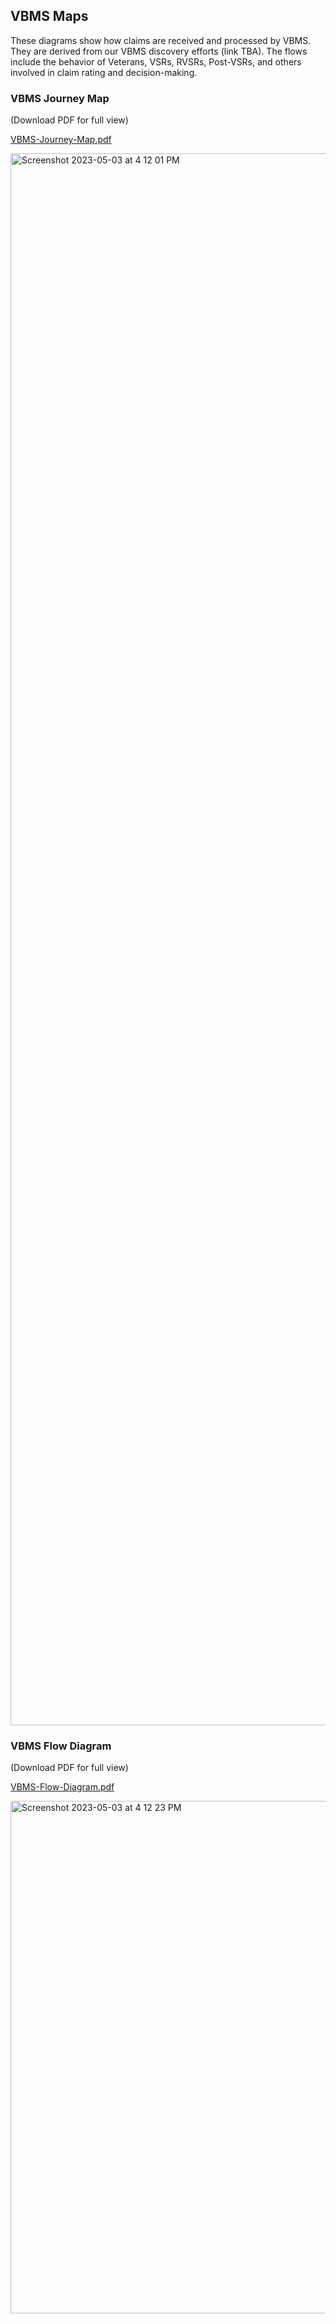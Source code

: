 ## VBMS Maps 

These diagrams show how claims are received and processed by VBMS. They are derived from our VBMS discovery efforts (link TBA). The flows include the behavior of Veterans, VSRs, RVSRs, Post-VSRs, and others involved in claim rating and decision-making.

### VBMS Journey Map

(Download PDF for full view)

[VBMS-Journey-Map.pdf](https://github.com/department-of-veterans-affairs/va.gov-team/files/11390871/CST.VBMS.Claim.Flow_2023-05-03_19-26-22.pdf)

<img width="2515" alt="Screenshot 2023-05-03 at 4 12 01 PM" src="https://user-images.githubusercontent.com/95102058/236037904-c94c5b85-c15a-420a-bc2c-12db28f67d6e.png">


### VBMS Flow Diagram

(Download PDF for full view)

[VBMS-Flow-Diagram.pdf](https://github.com/department-of-veterans-affairs/va.gov-team/files/11390877/CST.VBMS.Claim.Flow_2023-05-03_19-25-38.pdf)

<img width="820" alt="Screenshot 2023-05-03 at 4 12 23 PM" src="https://user-images.githubusercontent.com/95102058/236038000-1bae0b39-e41d-4b0d-904d-40e9bc793f60.png">
